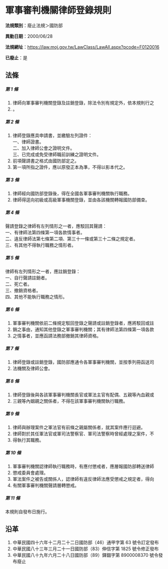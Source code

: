 # 軍事審判機關律師登錄規則

**法規類別**：廢止法規＞國防部

**異動日期**：2000/06/28  

**法規網址**：https://law.moj.gov.tw/LawClass/LawAll.aspx?pcode=F0120016

**已廢止**：是



## 法條
##### 第 1 條
1. 律師向軍事審判機關登錄及註銷登錄，除法令別有規定外，依本規則行之
1. 。

##### 第 2 條
1. 律師登錄應具申請書，並繳驗左列證件：  
一、律師證書。  
二、加入律師公會之證明文件。  
三、已完成或免受律師職前訓練之證明文件。
1. 前項聲請書之格式由國防部定之。
1. 第一項所指之證件，應以原發正本為準，不得以影本代之。

##### 第 3 條
1. 律師經向國防部登錄後，得在全國各軍事審判機關執行職務。
1. 律師得逕向初級或高級軍事機關登錄，並由各該機關轉報國防部備查。

##### 第 4 條
聲請登錄之律師有左列情形之一者，應駁回其聲請：  
一、有律師法第四條第一項各款情事者。  
二、違反律師法第七條第二項、第三十一條或第三十二條之規定者。  
三、有其他不得執行職務之情形者。

##### 第 5 條
律師有左列情形之一者，應註銷登錄：  
一、自行聲請註銷者。  
二、死亡者。  
三、撤銷資格者。  
四、其他不能執行職務之情形。

##### 第 6 條
1. 軍事審判機關依前二條規定駁回登錄之聲請或註銷登錄者，應將駁回或註
1. 銷之事由，通知其他登錄之軍事審判機關；其有律師法第四條第一項各款
1. 之情事者，並應函請法務部撤銷其律師資格。

##### 第 7 條
1. 律師登錄或註銷登錄，國防部應通令各軍事審判機關，並按季列冊函送司
1. 法機關及律師公會。

##### 第 8 條
1. 律師登錄後與各該軍事審判機關長官或軍法主官有配偶、五親等內血親或
1. 三親等內姻親之關係者，不得在該軍事審判機關執行職務。

##### 第 9 條
1. 律師與辦理案件之軍法官有前條之親屬關係者，就其案件應行迴避。
1. 律師對於其任軍法官或軍司法警察官、軍司法警察時曾經處理之案件，不
1. 得執行其職務。

##### 第 10 條
1. 軍事審判機關認律師執行職務時，有應付懲戒者，應層報國防部轉送律師
1. 懲戒委員會處理。
1. 軍法案件之被告或關係人，認律師有違反律師法應受懲戒之規定者，得向
1. 有關軍事審判機關聲請層轉懲戒。

##### 第 11 條
本規則自發布日施行。

## 沿革
1. 中華民國四十六年十二月二十二日國防部（46）通甲字第 63 號令訂定發布
1. 中華民國八十三年三月二十一日國防部（83）伸信字第 1825 號令修正發布
1. 中華民國八十九年六月二十八日國防部（89）鐸錮字第 8900008370 號令發布廢止
